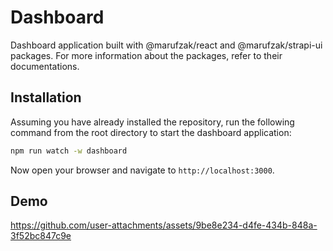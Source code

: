 # Dashboard

Dashboard application built with @marufzak/react and @marufzak/strapi-ui packages. For more information about the packages, refer to their documentations.

## Installation

Assuming you have already installed the repository, run the following command from the root directory to start the dashboard application:

```bash
npm run watch -w dashboard
```

Now open your browser and navigate to `http://localhost:3000`.

## Demo



https://github.com/user-attachments/assets/9be8e234-d4fe-434b-848a-3f52bc847c9e


